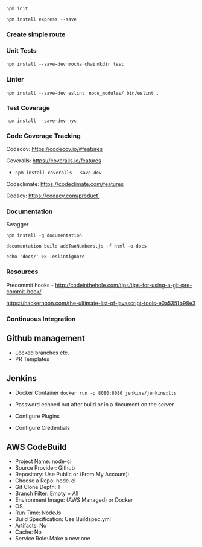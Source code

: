 `npm init`

`npm install express --save`

### Create simple route

### Unit Tests
`npm install --save-dev mocha chai`
`mkdir test`

### Linter
`npm install --save-dev eslint `
`node_modules/.bin/eslint .`

### Test Coverage
`npm install --save-dev nyc`


### Code Coverage Tracking

Codecov: https://codecov.io/#features

Coveralls: https://coveralls.io/features
* `npm install coveralls --save-dev`

Codeclimate: https://codeclimate.com/features

Codacy: https://codacy.com/product`

### Documentation

Swagger

`npm install -g documentation`

`documentation build addTwoNumbers.js -f html -o docs`

`echo 'docs/' >> .eslintignore`

### Resources

Precommit hooks - http://codeinthehole.com/tips/tips-for-using-a-git-pre-commit-hook/

https://hackernoon.com/the-ultimate-list-of-javascript-tools-e0a5351b98e3


### Continuous Integration

## Github management
 * Locked branches etc.
 * PR Templates


## Jenkins

* Docker Container
`docker run -p 8080:8080 jenkins/jenkins:lts`
* Password echoed out after build or in a document on the server

* Configure Plugins

* Configure Credentials

## AWS CodeBuild

* Project Name: node-ci
* Source Provider: Github
* Repository: Use Public or (From My Account):
* Choose a Repo: node-ci
* Git Clone Depth: 1
* Branch Filter: Empty = All
* Environment Image: (AWS Managed) or Docker
* OS
* Run Time: NodeJs
* Build Specification: Use Buildspec.yml
* Artifacts: No
* Cache: No
* Service Role: Make a new one
